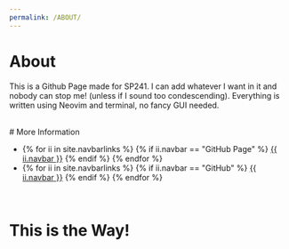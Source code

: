 ```yaml
---
permalink: /ABOUT/
---
```


# About

This is a Github Page made for SP241. I can add whatever I want in it and nobody can stop me! (unless if I sound too condescending).
Everything is written using Neovim and terminal, no fancy GUI needed.

<br>
# More Information

<ul><li>
{% for ii in site.navbarlinks %}
  {% if ii.navbar == "GitHub Page" %}
    <a href="{{ ii.link | relative_url }}">{{ ii.navbar }}</a>
  {% endif %}
{% endfor %}
</li><li>
{% for ii in site.navbarlinks %}
  {% if ii.navbar == "GitHub" %}
    <a href="{{ ii.link | relative_url }}">{{ ii.navbar }}</a>
  {% endif %}
{% endfor %}
</li></ul><br>

# This is the Way!



